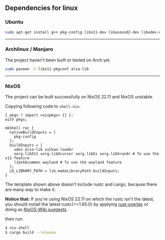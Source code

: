 ## Dependencies for linux

### Ubuntu

```sh
sudo apt-get install g++ pkg-config libx11-dev libasound2-dev libudev-dev
```

---

### Archlinux / Manjaro
The project haven't been built or tested on Arch yet.

```sh
sudo pacman -S libx11 pkgconf alsa-lib
```

---
### NixOS
The project can be built successfully on NixOS 22.11 and NixOS unstable.

Copying following code to ```shell.nix```:
```
{ pkgs ? import <nixpkgs> {} }: 
with pkgs;

mkShell rec {
  nativeBuildInputs = [
    pkg-config
  ];
  buildInputs = [
    udev alsa-lib vulkan-loader
    xorg.libX11 xorg.libXcursor xorg.libXi xorg.libXrandr # To use the x11 feature
    libxkbcommon wayland # To use the wayland feature
  ];
  LD_LIBRARY_PATH = lib.makeLibraryPath buildInputs;
}
```

The template shown above doesn't include rustc and cargo, because there are many way to make it.

**Notice that:** If you're using NixOS 22.11 on which the rustc isn't the latest, you should install the latest rustc(>=1.65.0) by applying [rust-overlay](https://github.com/oxalica/rust-overlay) or doing as [NixOS-Wiki suggests](https://nixos.wiki/wiki/Rust).



then run:

```sh
$ nix-shell
$ cargo build --release
```
